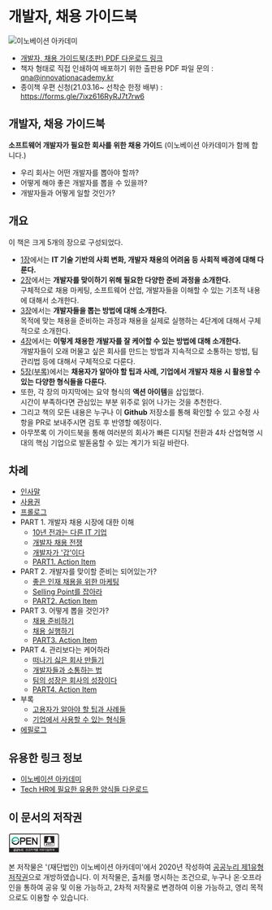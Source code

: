 # 개발자, 채용 가이드북

![&#xC774;&#xB178;&#xBCA0;&#xC774;&#xC158; &#xC544;&#xCE74;&#xB370;&#xBBF8;](https://innovationacademy.kr/static/media/img-about-logo-primary.88303c97.svg)

* [개발자, 채용 가이드북(초판) PDF 다운로드 링크](tech-hr-guide-1.1.pdf)
* 책자 형태로 직접 인쇄하여 배포하기 위한 출판용 PDF 파일 문의 : qna@innovationacademy.kr
* 종이책 우편 신청(21.03.16~ 선착순 한정 배부) : https://forms.gle/7ixz616RyRJ7t7rw6

## 개발자, 채용 가이드북

**소프트웨어 개발자가 필요한 회사를 위한 채용 가이드** \(이노베이션 아카데미가 함께 합니다.\)

* 우리 회사는 어떤 개발자를 뽑아야 할까?
* 어떻게 해야 좋은 개발자를 뽑을 수 있을까?
* 개발자들과 어떻게 일할 것인가?

## 개요

이 책은 크게 5개의 장으로 구성되었다.

* [1장](part1)에서는 **IT 기술 기반의 사회 변화, 개발자 채용의 어려움 등 사회적 배경에 대해 다룬다.**
* [2장](part2)에서는 **개발자를 맞이하기 위해 필요한 다양한 준비 과정을 소개한다.** <br>
  구체적으로 채용 마케팅, 소프트웨어 산업, 개발자들을 이해할 수 있는 기초적 내용에 대해서 소개한다.
* [3장](part3)에서는 **개발자들을 뽑는 방법에 대해 소개한다.** <br>
  목적에 맞는 채용을 준비하는 과정과 채용을 실제로 실행하는 4단계에 대해서 구체적으로 소개한다.
* [4장](part4)에서는 **이렇게 채용한 개발자를 잘 케어할 수 있는 방법에 대해 소개한다.** <br>
  개발자들이 오래 머물고 싶은 회사를 만드는 방법과 지속적으로 소통하는 방법, 팀 관리법 등에 대해서 구체적으로 다룬다.
* [5장\(부록\)](part5)에서는 **채용자가 알아야 할 팁과 사례, 기업에서 개발자 채용 시 활용할 수 있는 다양한 형식들을 다룬다.** <br>
* 또한, 각 장의 마지막에는 요약 형식의 **액션 아이템**을 삽입했다. <br>
  시간이 부족하다면 관심있는 부분 위주로 읽어 나가는 것을 추천한다.
* 그리고 책의 모든 내용은 누구나 이 **Github** 저장소를 통해 확인할 수 있고 수정 사항을 PR로 보내주시면 검토 후 반영할 예정이다.
* 아무쪼록 이 가이드북을 통해 여러분의 회사가 빠른 디지털 전환과 4차 산업혁명 시대의 핵심 기업으로 발돋움할 수 있는 계기가 되길 바란다.

## 차례

* [인사말](greeting.md)
* [사용권](license.md)
* [프롤로그](prologue.md)
* PART 1. 개발자 채용 시장에 대한 이해
  * [10년 전과는 다른 IT 기업](part1/01-or.md)
  * [개발자 채용 전쟁](part1/02-or.md)
  * [개발자가 '갑'이다](part1/03-or.md)
  * [PART1. Action Item](part1/part1-action-item.md)
* PART 2. 개발자를 맞이할 준비는 되어있는가?
  * [좋은 인재 채용을 위한 마케팅](part2/01-or.md)
  * [Selling Point를 잡아라](part2/02-or.md)
  * [PART2. Action Item](part2/part2-action-item.md)
* PART 3. 어떻게 뽑을 것인가?
  * [채용 준비하기](part3/01-or.md)
  * [채용 실행하기](part3/02-or.md)
  * [PART3. Action Item](part3/part3-action-item.md)
* PART 4. 관리보다는 케어하라
  * [떠나기 싫은 회사 만들기](part4/01-or.md)
  * [개발자들과 소통하는 법](part4/02-or.md)
  * [팀의 성장은 회사의 성장이다](part4/03-or.md)
  * [PART4. Action Item](part4/part4-action-item.md)
* 부록
  * [고용자가 알아야 할 팁과 사례들](part5/01-or.md)
  * [기업에서 사용할 수 있는 형식들](part5/02-or.md)
* [에필로그](epilogue.md)

## 유용한 링크 정보

* [이노베이션 아카데미 ](https://innovationacademy.kr/)
* [Tech HR에 필요한 유용한 양식들 다운로드](https://github.com/innovationacademy-kr/tech-hr/tree/master/download)

## 이 문서의 저작권

<img src=".gitbook/assets/img_opentype01.jpg" width="100px"></img> 

본 저작물은 '(재단법인) 이노베이션 아카데미'에서 2020년 작성하여 [공공누리 제1유형 저작권](license.md)으로 개방하였습니다.
이 저작물은, 출처를 명시하는 조건으로, 누구나 온·오프라인을 통하여 공유 및 이용 가능하고, 2차적 저작물로 변경하여 이용 가능하고, 영리 목적으로도 이용할 수 있습니다.
